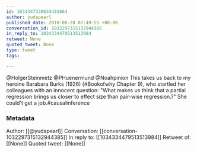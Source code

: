 ```yaml
---
id: 1034347330634481664
author: yudapearl
published_date: 2018-08-28 07:49:55 +00:00
conversation_id: 1032297315132944385
in_reply_to: 1034334479513513984
retweet: None
quoted_tweet: None
type: tweet
tags:

---
```


@HolgerSteinmetz @PHuenermund @Noahpinion This takes us back to my heroine Barabara Burks (1926) (#Bookofwhy Chapter 9), who startled her colleagues with an innocent question: "What makes us think that a partial regression brings us closer to effect size than pair-wise regression.?" She could't get a job.#causalinference

### Metadata

Author: [[@yudapearl]]
Conversation: [[conversation-1032297315132944385]]
In reply to: [[1034334479513513984]]
Retweet of: [[None]]
Quoted tweet: [[None]]
